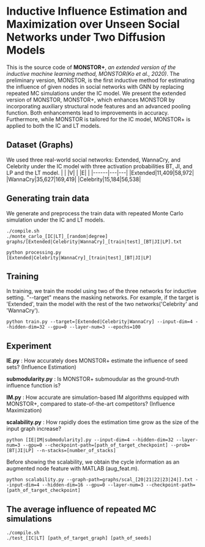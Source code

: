 # Inductive Influence Estimation and Maximization over Unseen Social Networks under Two Diffusion Models
This is the source code of **MONSTOR+**, *an extended version of the inductive machine learning method, MONSTOR(Ko et al., 2020)*. The preliminary version, MONSTOR, is the first inductive method for estimating the influence of given nodes in social networks with GNN by replacing repeated MC simulations under the IC model. We present the extended version of MONSTOR, MONSTOR+, which enhances MONSTOR by incorporating auxiliary structural node features and an advanced pooling function. Both enhancements lead to improvements in accuracy. Furthermore, while MONSTOR is tailored for the IC model, MONSTOR+ is applied to both the IC and LT models.

## Dataset (Graphs)
We used three real-world social networks: Extended, WannaCry, and Celebrity under the IC model with three activation probabilities BT, JI, and LP and the LT model.
| | \|V\| | \|E\| |
|------|---|---|
|Extended|11,409|58,972|
|WannaCry|35,627|169,419|
|Celebrity|15,184|56,538|

## Generating train data
We generate and preprocess the train data with repeated Monte Carlo simulation under the IC and LT models.
```
./compile.sh
./monte_carlo_[IC|LT]_[random|degree] graphs/[Extended|Celebrity|WannaCry]_[train|test]_[BT|JI|LP].txt
```
```
python processing.py [Extended|Celebrity|WannaCry]_[train|test]_[BT|JI|LP]
```

## Training
In training, we train the model using two of the three networks for inductive setting. "--target" means the masking networks. For example, if the target is 'Extended', train the model with the rest of the two networks('Celebrity' and 'WannaCry').
```
python train.py --target=[Extended|Celebrity|WannaCry] --input-dim=4 --hidden-dim=32 --gpu=0 --layer-num=3 --epochs=100
```
## Experiment
__IE.py__ : How accurately does MONSTOR+ estimate the influence of seed sets? (Influence Estimation) 

__submodularity.py__ : Is MONSTOR+ submoudular as the ground-truth influence function is?

__IM.py__ : How accurate are simulation-based IM algorithms equipped with MONSTOR+, compared to state-of-the-art competitors? (Influence Maximization)

__scalability.py__ : How rapidly does the estimation time grow as the size of the input graph increase?

```
python [IE|IM|submodularity].py --input-dim=4 --hidden-dim=32 --layer-num=3 --gpu=0 --checkpoint-path=[path_of_target_checkpoint] --prob=[BT|JI|LP] --n-stacks=[number_of_stacks]
```
Before showing the scalability, we obtain the cycle information as an augmented node feature with MATLAB (aug_feat.m).
```
python scalability.py --graph-path=graphs/scal_[20|21|22|23|24|].txt --input-dim=4 --hidden-dim=16 --gpu=0 --layer-num=3 --checkpoint-path=[path_of_target_checkpoint]
```

## The average influence of repeated MC simulations
```
./compile.sh
./test_[IC|LT] [path_of_target_graph] [path_of_seeds]
```
